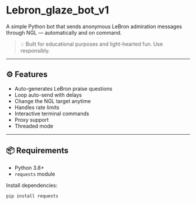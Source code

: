 # Lebron_glaze_bot_v1

A simple Python bot that sends anonymous LeBron admiration messages through NGL — automatically and on command.

> 💡 Built for educational purposes and light-hearted fun. Use responsibly.

---

## ⚙️ Features

-  Auto-generates LeBron praise questions
-  Loop auto-send with delays
-  Change the NGL target anytime
-  Handles rate limits 
-  Interactive terminal commands
-  Proxy support
-  Threaded mode
---

## 📦 Requirements

- Python 3.8+
- `requests` module

Install dependencies:

```bash
pip install requests
